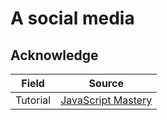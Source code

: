 # A social media

## Acknowledge

| Field    | Source                                             |
| -------- | -------------------------------------------------- |
| Tutorial | [JavaScript Mastery](https://youtu.be/1RHDhtbqo94) |
